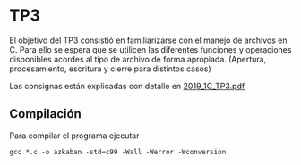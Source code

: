 # TP3
El objetivo del TP3 consistió en familiarizarse con el manejo de archivos en C.
 Para ello se espera que se utilicen las diferentes funciones y operaciones disponibles acordes al tipo de archivo de forma apropiada.
(Apertura, procesamiento, escritura y cierre para distintos casos)

Las consignas están explicadas con detalle en [2019_1C_TP3.pdf](https://github.com/brunograssano/Algoritmos-1-fiuba/blob/master/TP3/2019_1C_TP3.pdf)

## Compilación
Para compilar el programa ejecutar 
```
gcc *.c -o azkaban -std=c99 -Wall -Werror -Wconversion
```

